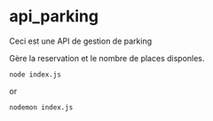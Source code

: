 # api_parking

Ceci est une API de gestion de parking

Gère la reservation et le nombre de places disponles.


```nodejs
node index.js 
```
or
```nodejs
nodemon index.js
```

